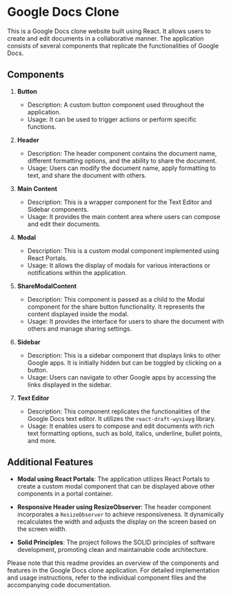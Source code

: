 # Google Docs Clone

This is a Google Docs clone website built using React. It allows users to create and edit documents in a collaborative manner. The application consists of several components that replicate the functionalities of Google Docs.

## Components

1. **Button**
   - Description: A custom button component used throughout the application.
   - Usage: It can be used to trigger actions or perform specific functions.

2. **Header**
   - Description: The header component contains the document name, different formatting options, and the ability to share the document.
   - Usage: Users can modify the document name, apply formatting to text, and share the document with others.

3. **Main Content**
   - Description: This is a wrapper component for the Text Editor and Sidebar components.
   - Usage: It provides the main content area where users can compose and edit their documents.

4. **Modal**
   - Description: This is a custom modal component implemented using React Portals.
   - Usage: It allows the display of modals for various interactions or notifications within the application.

5. **ShareModalContent**
   - Description: This component is passed as a child to the Modal component for the share button functionality. It represents the content displayed inside the modal.
   - Usage: It provides the interface for users to share the document with others and manage sharing settings.

6. **Sidebar**
   - Description: This is a sidebar component that displays links to other Google apps. It is initially hidden but can be toggled by clicking on a button.
   - Usage: Users can navigate to other Google apps by accessing the links displayed in the sidebar.

7. **Text Editor**
   - Description: This component replicates the functionalities of the Google Docs text editor. It utilizes the `react-draft-wysiwyg` library.
   - Usage: It enables users to compose and edit documents with rich text formatting options, such as bold, italics, underline, bullet points, and more.

## Additional Features

- **Modal using React Portals**: The application utilizes React Portals to create a custom modal component that can be displayed above other components in a portal container.

- **Responsive Header using ResizeObserver**: The header component incorporates a `ResizeObserver` to achieve responsiveness. It dynamically recalculates the width and adjusts the display on the screen based on the screen width.

- **Solid Principles**: The project follows the SOLID principles of software development, promoting clean and maintainable code architecture.

Please note that this readme provides an overview of the components and features in the Google Docs clone application. For detailed implementation and usage instructions, refer to the individual component files and the accompanying code documentation.